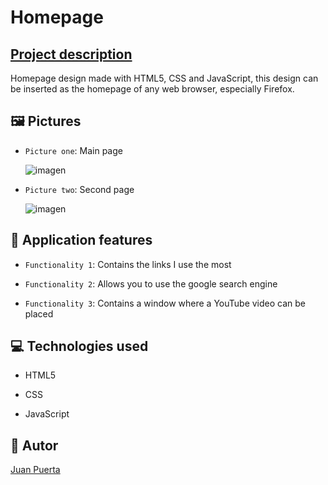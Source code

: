 # Homepage

## [Project description](#descripción-del-proyecto)

Homepage design made with HTML5, CSS and JavaScript, this design can be inserted as the homepage of any web browser, especially Firefox.

## :framed_picture: Pictures

- `Picture one`: Main page

    ![imagen](https://user-images.githubusercontent.com/42070035/224518429-c2089ed5-739b-461e-9306-5e7824ada164.png)

- `Picture two`: Second page

    ![imagen](https://user-images.githubusercontent.com/42070035/224518485-ce9f87d6-3837-469e-be35-69ab28a7ba5c.png)

## :hammer: Application features

- `Functionality 1`: Contains the links I use the most

- `Functionality 2`: Allows you to use the google search engine

- `Functionality 3`: Contains a window where a YouTube video can be placed

## :computer: Technologies used

- HTML5

- CSS

- JavaScript

## :adult: Autor

[Juan Puerta](https://github.com/Juan-Puerta)
